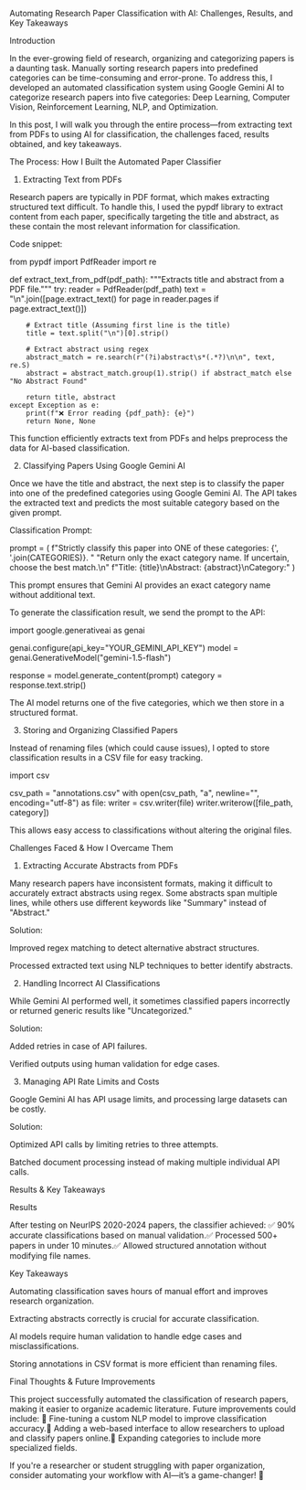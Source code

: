 Automating Research Paper Classification with AI: Challenges, Results, and Key Takeaways

Introduction

In the ever-growing field of research, organizing and categorizing papers is a daunting task. Manually sorting research papers into predefined categories can be time-consuming and error-prone. To address this, I developed an automated classification system using Google Gemini AI to categorize research papers into five categories: Deep Learning, Computer Vision, Reinforcement Learning, NLP, and Optimization.

In this post, I will walk you through the entire process—from extracting text from PDFs to using AI for classification, the challenges faced, results obtained, and key takeaways.

The Process: How I Built the Automated Paper Classifier

1. Extracting Text from PDFs

Research papers are typically in PDF format, which makes extracting structured text difficult. To handle this, I used the pypdf library to extract content from each paper, specifically targeting the title and abstract, as these contain the most relevant information for classification.

Code snippet:

from pypdf import PdfReader
import re

def extract_text_from_pdf(pdf_path):
    """Extracts title and abstract from a PDF file."""
    try:
        reader = PdfReader(pdf_path)
        text = "\n".join([page.extract_text() for page in reader.pages if page.extract_text()])
        
        # Extract title (Assuming first line is the title)
        title = text.split("\n")[0].strip()
        
        # Extract abstract using regex
        abstract_match = re.search(r"(?i)abstract\s*(.*?)\n\n", text, re.S)
        abstract = abstract_match.group(1).strip() if abstract_match else "No Abstract Found"
        
        return title, abstract
    except Exception as e:
        print(f"❌ Error reading {pdf_path}: {e}")
        return None, None

This function efficiently extracts text from PDFs and helps preprocess the data for AI-based classification.

2. Classifying Papers Using Google Gemini AI

Once we have the title and abstract, the next step is to classify the paper into one of the predefined categories using Google Gemini AI. The API takes the extracted text and predicts the most suitable category based on the given prompt.

Classification Prompt:

prompt = (
    f"Strictly classify this paper into ONE of these categories: {', '.join(CATEGORIES)}. "
    "Return only the exact category name. If uncertain, choose the best match.\n"
    f"Title: {title}\nAbstract: {abstract}\nCategory:"
)

This prompt ensures that Gemini AI provides an exact category name without additional text.

To generate the classification result, we send the prompt to the API:

import google.generativeai as genai

genai.configure(api_key="YOUR_GEMINI_API_KEY")
model = genai.GenerativeModel("gemini-1.5-flash")

response = model.generate_content(prompt)
category = response.text.strip()

The AI model returns one of the five categories, which we then store in a structured format.

3. Storing and Organizing Classified Papers

Instead of renaming files (which could cause issues), I opted to store classification results in a CSV file for easy tracking.

import csv

csv_path = "annotations.csv"
with open(csv_path, "a", newline="", encoding="utf-8") as file:
    writer = csv.writer(file)
    writer.writerow([file_path, category])

This allows easy access to classifications without altering the original files.

Challenges Faced & How I Overcame Them

1. Extracting Accurate Abstracts from PDFs

Many research papers have inconsistent formats, making it difficult to accurately extract abstracts using regex. Some abstracts span multiple lines, while others use different keywords like "Summary" instead of "Abstract."

Solution:

Improved regex matching to detect alternative abstract structures.

Processed extracted text using NLP techniques to better identify abstracts.

2. Handling Incorrect AI Classifications

While Gemini AI performed well, it sometimes classified papers incorrectly or returned generic results like "Uncategorized."

Solution:

Added retries in case of API failures.

Verified outputs using human validation for edge cases.

3. Managing API Rate Limits and Costs

Google Gemini AI has API usage limits, and processing large datasets can be costly.

Solution:

Optimized API calls by limiting retries to three attempts.

Batched document processing instead of making multiple individual API calls.

Results & Key Takeaways

Results

After testing on NeurIPS 2020-2024 papers, the classifier achieved:
✅ 90% accurate classifications based on manual validation.✅ Processed 500+ papers in under 10 minutes.✅ Allowed structured annotation without modifying file names.

Key Takeaways

Automating classification saves hours of manual effort and improves research organization.

Extracting abstracts correctly is crucial for accurate classification.

AI models require human validation to handle edge cases and misclassifications.

Storing annotations in CSV format is more efficient than renaming files.

Final Thoughts & Future Improvements

This project successfully automated the classification of research papers, making it easier to organize academic literature. Future improvements could include:
🔹 Fine-tuning a custom NLP model to improve classification accuracy.🔹 Adding a web-based interface to allow researchers to upload and classify papers online.🔹 Expanding categories to include more specialized fields.

If you're a researcher or student struggling with paper organization, consider automating your workflow with AI—it’s a game-changer! 🚀
